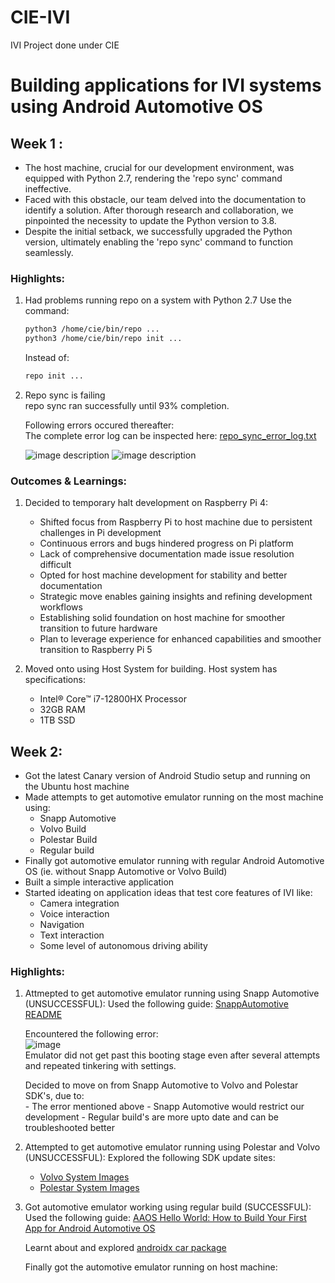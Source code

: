 # CIE-IVI
IVI Project done under CIE

# Building applications for IVI systems using Android Automotive OS  

## Week 1 : 
- The host machine, crucial for our development environment, was equipped with Python 2.7, rendering the 'repo sync' command ineffective.
- Faced with this obstacle, our team delved into the documentation to identify a solution. After thorough research and collaboration, we pinpointed the necessity to update the Python version to 3.8. 
- Despite the initial setback, we successfully upgraded the Python version, ultimately enabling the 'repo sync' command to function seamlessly. 

### Highlights:
1. Had problems running repo on a system with Python 2.7
	Use the command:
	```sh
	python3 /home/cie/bin/repo ...
	python3 /home/cie/bin/repo init ...
	```
 
	Instead of:
	```sh
	repo init ...
	```

2. Repo sync is failing<br>
	repo sync ran successfully until 93% completion.<br>

	Following errors occured thereafter:<br>
 	The complete error log can be inspected here: [repo_sync_error_log.txt](repo_sync_error_log.txt)<br>

	![image description](Screenshot%20from%202024-01-29%2015-49-30.png)
	![image description](Screenshot%20from%202024-01-29%2015-49-40.png)

### Outcomes & Learnings:
1. Decided to temporary halt development on Raspberry Pi 4:
	- Shifted focus from Raspberry Pi to host machine due to persistent challenges in Pi development
	- Continuous errors and bugs hindered progress on Pi platform
	- Lack of comprehensive documentation made issue resolution difficult
	- Opted for host machine development for stability and better documentation
	- Strategic move enables gaining insights and refining development workflows
	- Establishing solid foundation on host machine for smoother transition to future hardware
	- Plan to leverage experience for enhanced capabilities and smoother transition to Raspberry Pi 5

2. Moved onto using Host System for building. Host system has specifications:
	- Intel® Core™ i7-12800HX Processor
	- 32GB RAM
	- 1TB SSD

## Week 2: 
- Got the latest Canary version of Android Studio setup and running on the Ubuntu host machine
- Made attempts to get automotive emulator running on the most machine using:
	- Snapp Automotive
 	- Volvo Build
  	- Polestar Build
  	- Regular build
- Finally got automotive emulator running with regular Android Automotive OS (ie. without Snapp Automotive or Volvo Build)
- Built a simple interactive application
- Started ideating on application ideas that test core features of IVI like:
	- Camera integration
	- Voice interaction
 	- Navigation
  	- Text interaction
  	- Some level of autonomous driving ability

### Highlights:
1. Attmepted to get automotive emulator running using Snapp Automotive (UNSUCCESSFUL):
	Used the following guide: [SnappAutomotive README](https://github.com/snappautomotive/README)<br>

	Encountered the following error:<br>
		![image](https://github.com/ShreevathsaGP/CIE-IVI/assets/59483990/74484be5-ad88-4cc8-ad2c-2bafc645f12e)<br>
		Emulator did not get past this booting stage even after several attempts and repeated tinkering with settings.<br>

  	Decided to move on from Snapp Automotive to Volvo and Polestar SDK's, due to:<br>
   		- The error mentioned above
   		- Snapp Automotive would restrict our development
   		- Regular build's are more upto date and can be troubleshooted better

2. Attempted to get automotive emulator running using Polestar and Volvo (UNSUCCESSFUL):
	Explored the following SDK update sites:<br>
	- [Volvo System Images](https://developer.volvocars.com/sdk/volvo-sys-img.xml)
 	- [Polestar System Images](https://developer.polestar.com/sdk/polestar2-sys-img.xml)
	

4. Got automotive emulator working using regular build (SUCCESSFUL):
	Used the following guide: [AAOS Hello World: How to Build Your First App for Android Automotive OS](https://grapeup.com/blog/how-to-build-your-first-app-for-android-automotive-os/)<br>

	Learnt about and explored [androidx car package](https://developer.android.com/reference/androidx/car/app/package-summary)<br>

 	Finally got the automotive emulator running on host machine:
	
	   
